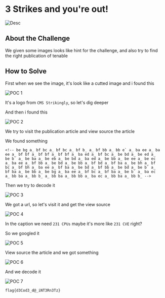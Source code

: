 # 3 Strikes and you're out!

![Desc](images/strike.png)

## About the Challenge

We given some images looks like hint for the challenge, and also try to find the right publication of tenable

## How to Solve

First when we see the image, it's look like a cutted image and i found this 

![POC 1](images/POC%201.jpg)

It's a logo from `CMS Strikingly`, so let's dig deeper

And then i found this 

![POC 2](images/POC%202.jpg)

We try to visit the publication article and view source the article

We found something

```
<!-- be bg a_ bf bc a_ bf bc a_ bf b_ a_ bf bb a_ bb e` a_ ba ee a_ ba ee a_ bf bf a_ bf bf a_ bf bf a_ ba ed a_ bf bc a_ be bd a_ be ed a_ be b` a_ be ba a_ be eb a_ be bd a_ ba ed a_ be bb a_ be ee a_ be ec a_ ba ee a_ bf bb a_ be bd a_ be bb a_ bf bd a_ bf ba a_ be bh a_ bf bc a_ bf bh a_ ba ee a_ bf ba a_ be bd a_ bf bb a_ be bd a_ be b` a_ bf ba a_ be bb a_ be bg a_ ba ee a_ bf bc a_ bf ba a_ be b` a_ ba ec a_ bb ba a_ bb b_ a_ bb ba a_ bb bb a_ ba ec a_ bb ba a_ bb b_ -->
```

Then we try to decode it

![POC 3](images/POC%203.jpg)

We got a url, so let's visit it and get the view source

![POC 4](images/POC%204.jpg)

In the caption we need `231 CPUs` maybe it's more like `231 CVE` right?

So we googled it 

![POC 5](images/POC%205.jpg)

View source the article and we got something

![POC 6](images/POC%206.jpg)

And we decode it

![POC 7](images/POC%207.jpg)

```
flag{d3Cod3_d@_iNT3Rn3Tz}
```